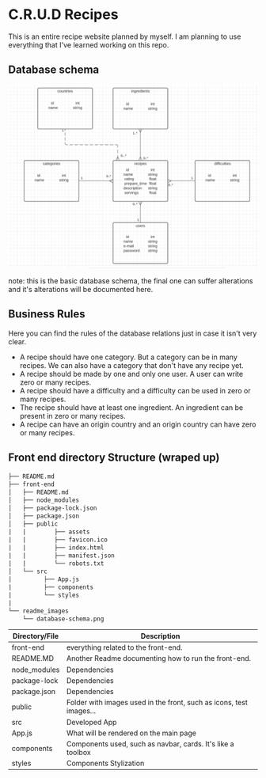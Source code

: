 # C.R.U.D Recipes
This is an entire recipe website planned by myself.
I am planning to use everything that I've learned working on this repo.

## Database schema
![database schema](./readme_images/database-schema.png)

note: this is the basic database schema, the final one can suffer alterations and it's alterations will be documented here.

## Business Rules
  Here you can find the rules of the database relations just in case it isn't very clear.
   - A recipe should have one category. But a category can be in many recipes. We can also have a category that don't have any recipe yet.
   - A recipe should be made by one and only one user. A user can write zero or many recipes.
   - A recipe should have a difficulty and a difficulty can be used in zero or many recipes.
   - The recipe should have at least one ingredient. An ingredient can be present in zero or many recipes.
   - A recipe can have an origin country and an origin country can have zero or many recipes.


## Front end directory Structure (wraped up)
```
├── README.md
├── front-end
│   ├── README.md
│   ├── node_modules
│   ├── package-lock.json
│   ├── package.json
│   ├── public
|   |        ├── assets
|   |        ├── favicon.ico
|   |        ├── index.html
|   |        ├── manifest.json
|   |        └── robots.txt
│   └── src
|         ├── App.js
|         ├── components
|         └── styles
|
└── readme_images
    └── database-schema.png
```

Directory/File | Description
--- |---
front-end | everything related to the front-end.
README.MD | Another Readme documenting how to run the front-end.
node_modules | Dependencies
package-lock | Dependencies
package.json | Dependencies
public | Folder with images used in the front, such as icons, test images...
src | Developed App
App.js | What will be rendered on the main page
components | Components used, such as navbar, cards. It's like a toolbox
styles | Components Stylization
